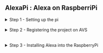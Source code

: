 ## AlexaPi : Alexa on RaspberriPi ##

<details>
  <summary>Step 1 - Setting up the pi</summary>
  <br />
   1) Copy the contents of the setup folder onto your desktop <br />
   2) Install etcher into your pc <br />
   3) Burn Raspian.img to the given sd card using etcher <br />
   4) insert the sd card into the raspberry pi <br />
   5) Poweron the rpi <br />
  </details>
  <br />
<details>
  <summary>Step 2 - Registering the project on AVS</summary>
  <br />
   1) Create an amazon developers account at  https://developer.amazon.com <br /><br />
   2) Click the ALEXA VOICE SERVICE button <br /><br />
   3) Click the GET STARTED button, then click the CREATE PRODUCT button. <br /><br />
   4) Fill in Product Information<br />
        &nbsp;&nbsp;&nbsp;&nbsp;&nbsp;&nbsp;&nbsp;&nbsp;4.1) Product Name: Input your product name <br />
         &nbsp;&nbsp;&nbsp;&nbsp;&nbsp;&nbsp;&nbsp;&nbsp;4.2) Product ID: Use the same product name as above. No spaces are allowed for the Product ID<br />
         &nbsp;&nbsp;&nbsp;&nbsp;&nbsp;&nbsp;&nbsp;&nbsp;4.3) Select Alexa-Enabled Device for Please Select Your Product Type.<br /> &nbsp;&nbsp;&nbsp;&nbsp;&nbsp;&nbsp;&nbsp;&nbsp;4.4)Select No for Will your device use a companion app? <br />
         &nbsp;&nbsp;&nbsp;&nbsp;&nbsp;&nbsp;&nbsp;&nbsp;4.5) Choose Other for Product Category. <br />
         &nbsp;&nbsp;&nbsp;&nbsp;&nbsp;&nbsp;&nbsp;&nbsp;4.6) Select Hands-free for How will users interact with your product? <br />
         &nbsp;&nbsp;&nbsp;&nbsp;&nbsp;&nbsp;&nbsp;&nbsp;4.7) Skip the Upload an image step.<br />
         &nbsp;&nbsp;&nbsp;&nbsp;&nbsp;&nbsp;&nbsp;&nbsp;4.8) Select No for Do you intend to distribute this product commercially? <br />
         &nbsp;&nbsp;&nbsp;&nbsp;&nbsp;&nbsp;&nbsp;&nbsp;4.9) Select No for Is this a children’s product <br />
         &nbsp;&nbsp;&nbsp;&nbsp;&nbsp;&nbsp;&nbsp;&nbsp;4.10) Click NEXT to continue. <br /><br />
5)Set up your security profile<br /><br />
  &nbsp;&nbsp;&nbsp;&nbsp;&nbsp;&nbsp;&nbsp;&nbsp;5.1)Click CREATE NEW PROFILE.<br />
  &nbsp;&nbsp;&nbsp;&nbsp;&nbsp;&nbsp;&nbsp;&nbsp;5.2)Enter your own custom Security Profile Name and Security Profile Description<br />
  &nbsp;&nbsp;&nbsp;&nbsp;&nbsp;&nbsp;&nbsp;&nbsp;5.3)Client ID and Client Secret will be generated for you(save it).<br />
  &nbsp;&nbsp;&nbsp;&nbsp;&nbsp;&nbsp;&nbsp;&nbsp;5.4)Select Other devices and platforms<br />
  &nbsp;&nbsp;&nbsp;&nbsp;&nbsp;&nbsp;&nbsp;&nbsp;5.5)Write a name for your Client ID <br />
  &nbsp;&nbsp;&nbsp;&nbsp;&nbsp;&nbsp;&nbsp;&nbsp;5.6)Click "Generate ID". You should get a Client ID and an option to copy it to clipboard.
  </details>
  <br /><br />
  <details>
  <summary>Step 3 - Installing Alexa into the RaspberryPi</summary><br /><br />
  1)Navigate to home/pi directory<br /><br />
  2)Download the AVS Device SDK by entering the following commands in the terminal<br /><br />
  &nbsp;&nbsp;&nbsp;&nbsp;&nbsp;&nbsp;&nbsp;&nbsp;wget https://raw.githubusercontent.com/alexa/avs-device-sdk/master/tools/Install/setup.sh<br />
  &nbsp;&nbsp;&nbsp;&nbsp;&nbsp;&nbsp;&nbsp;&nbsp;wget https://raw.githubusercontent.com/alexa/avs-device-sdk/master/tools/Install/config.txt<br />
  &nbsp;&nbsp;&nbsp;&nbsp;&nbsp;&nbsp;&nbsp;&nbsp;wget https://raw.githubusercontent.com/alexa/avs-device-sdk/master/tools/Install/pi.sh<br /><br />
  3)open config.txt and input your credentials generated during the setup of avs <br /><br />
  4)Build the AVS Device SDK by entering the following commands in the terminal
  &nbsp;&nbsp;&nbsp;&nbsp;&nbsp;&nbsp;&nbsp;&nbsp;cd /home/pi/<br />
  &nbsp;&nbsp;&nbsp;&nbsp;&nbsp;&nbsp;&nbsp;&nbsp;sudo bash setup.sh config.txt<br /><br />
  
    </details>
  
<br /><br /><br /><br />
full tutorial is available on : (https://developer.amazon.com/docs/alexa-voice-service/register-a-product.html)


